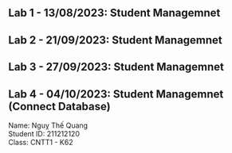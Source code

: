 ## Lab 1 - 13/08/2023: Student Managemnet
## Lab 2 - 21/09/2023: Student Managemnet
## Lab 3 - 27/09/2023: Student Managemnet
## Lab 4 - 04/10/2023: Student Managemnet (Connect Database)

Name: Nguỵ Thế Quang <br>
Student ID: 211212120 <br>
Class: CNTT1 - K62
